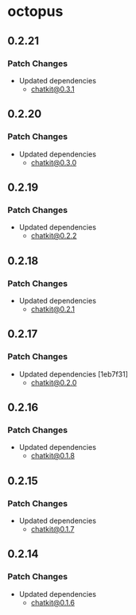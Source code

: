 # octopus

## 0.2.21

### Patch Changes

- Updated dependencies
  - chatkit@0.3.1

## 0.2.20

### Patch Changes

- Updated dependencies
  - chatkit@0.3.0

## 0.2.19

### Patch Changes

- Updated dependencies
  - chatkit@0.2.2

## 0.2.18

### Patch Changes

- Updated dependencies
  - chatkit@0.2.1

## 0.2.17

### Patch Changes

- Updated dependencies [1eb7f31]
  - chatkit@0.2.0

## 0.2.16

### Patch Changes

- Updated dependencies
  - chatkit@0.1.8

## 0.2.15

### Patch Changes

- Updated dependencies
  - chatkit@0.1.7

## 0.2.14

### Patch Changes

- Updated dependencies
  - chatkit@0.1.6
